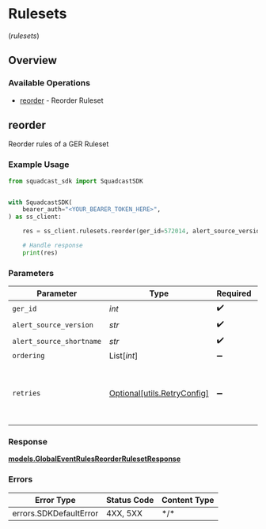 # Rulesets
(*rulesets*)

## Overview

### Available Operations

* [reorder](#reorder) - Reorder Ruleset

## reorder

Reorder rules of a GER Ruleset

### Example Usage

<!-- UsageSnippet language="python" operationID="GlobalEventRules_reorderRuleset" method="patch" path="/v3/global-event-rules/{ger_id}/rulesets/{alert_source_version}/{alert_source_shortname}/priority" -->
```python
from squadcast_sdk import SquadcastSDK


with SquadcastSDK(
    bearer_auth="<YOUR_BEARER_TOKEN_HERE>",
) as ss_client:

    res = ss_client.rulesets.reorder(ger_id=572014, alert_source_version="<value>", alert_source_shortname="<value>")

    # Handle response
    print(res)

```

### Parameters

| Parameter                                                           | Type                                                                | Required                                                            | Description                                                         |
| ------------------------------------------------------------------- | ------------------------------------------------------------------- | ------------------------------------------------------------------- | ------------------------------------------------------------------- |
| `ger_id`                                                            | *int*                                                               | :heavy_check_mark:                                                  | N/A                                                                 |
| `alert_source_version`                                              | *str*                                                               | :heavy_check_mark:                                                  | N/A                                                                 |
| `alert_source_shortname`                                            | *str*                                                               | :heavy_check_mark:                                                  | N/A                                                                 |
| `ordering`                                                          | List[*int*]                                                         | :heavy_minus_sign:                                                  | N/A                                                                 |
| `retries`                                                           | [Optional[utils.RetryConfig]](../../models/utils/retryconfig.md)    | :heavy_minus_sign:                                                  | Configuration to override the default retry behavior of the client. |

### Response

**[models.GlobalEventRulesReorderRulesetResponse](../../models/globaleventrulesreorderrulesetresponse.md)**

### Errors

| Error Type             | Status Code            | Content Type           |
| ---------------------- | ---------------------- | ---------------------- |
| errors.SDKDefaultError | 4XX, 5XX               | \*/\*                  |